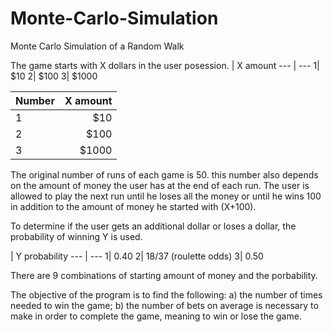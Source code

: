 # Monte-Carlo-Simulation
Monte Carlo Simulation of a Random Walk 


The game starts with X dollars in the user posession.
  | X amount
--- | --- 
 1| $10
 2| $100
 3| $1000
 
 | Number        |X amount           
| ------------- |-----:|
| 1      | $10 |
| 2      |  $100     |
| 3 |    $1000 |
 
 The original number of runs of each game is 50. this number also depends on the amount of money the user has at the end of each run. 
 The user is allowed to play the next run until he loses all the money or until he wins 100 in addition to the amount of money
 he started with (X+100).
 
 To determine if the user gets an additional dollar or loses a dollar, the probability of winning Y is used.
 
   | Y probability
--- | --- 
 1| 0.40
 2| 18/37 (roulette odds)
 3| 0.50
 
 
 There are 9 combinations of starting amount of money and the porbability. 
 
The objective of the program is to find the following:
    a) the number of times needed to win the game;
    b) the number of bets on average is necessary to make in order to complete the game, meaning to win or lose the game.
 
